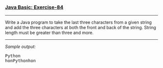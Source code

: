 ### [Java Basic: Exercise-84](https://www.w3resource.com/java-exercises/basic/java-basic-exercise-84.php)

***
<p>Write a Java program to take the last three characters from a given string and add the three characters at both the front and back of the string. String length must be greater than three and more.<br>

***
_Sample output:_
<pre class="output">
Python
honPythonhon
</pre>
